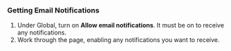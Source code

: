 ### Getting Email Notifications


1. Under Global, turn on **Allow email notifications**. It must be on to receive any notifications.
1. Work through the page, enabling any notifications you want to receive.





